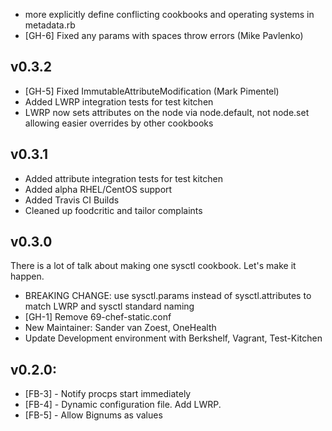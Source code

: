 * more explicitly define conflicting cookbooks and operating systems in metadata.rb
* [GH-6] Fixed any params with spaces throw errors (Mike Pavlenko)

## v0.3.2

* [GH-5] Fixed ImmutableAttributeModification (Mark Pimentel)
* Added LWRP integration tests for test kitchen
* LWRP now sets attributes on the node via node.default, not node.set allowing easier overrides by other cookbooks

## v0.3.1

* Added attribute integration tests for test kitchen
* Added alpha RHEL/CentOS support
* Added Travis CI Builds
* Cleaned up foodcritic and tailor complaints

## v0.3.0

There is a lot of talk about making one sysctl cookbook. Let's make it happen.

* BREAKING CHANGE: use sysctl.params instead of sysctl.attributes to match LWRP and sysctl standard naming
* [GH-1] Remove 69-chef-static.conf
* New Maintainer: Sander van Zoest, OneHealth
* Update Development environment with Berkshelf, Vagrant, Test-Kitchen

## v0.2.0:

* [FB-3] - Notify procps start immediately
* [FB-4] - Dynamic configuration file. Add LWRP.
* [FB-5] - Allow Bignums as values
